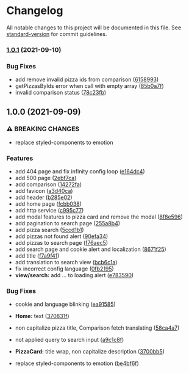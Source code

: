 # Changelog

All notable changes to this project will be documented in this file. See [standard-version](https://github.com/conventional-changelog/standard-version) for commit guidelines.

### [1.0.1](https://github.com/Allohamora/chepi-front/compare/v1.0.0...v1.0.1) (2021-09-10)

### Bug Fixes

- add remove invalid pizza ids from comparison ([6158993](https://github.com/Allohamora/chepi-front/commits/615899372d4e75ad281fe80fa992370e52f94aa1))
- getPizzasByIds error when call with empty array ([85b0a7f](https://github.com/Allohamora/chepi-front/commits/85b0a7f91b75e364d06cff092bf30c2d6aa09c39))
- invalid comparison status ([78c23fb](https://github.com/Allohamora/chepi-front/commits/78c23fbf03e89d3cb5919367a2e57f314d3516f7))

## 1.0.0 (2021-09-09)

### ⚠ BREAKING CHANGES

- replace styled-components to emotion

### Features

- add 404 page and fix infinity config loop ([e164dc4](https://github.com/Allohamora/chepi-front/commits/e164dc4cb99fff27b2b8b14f50077f52bcd551a9))
- add 500 page ([2ebf7ca](https://github.com/Allohamora/chepi-front/commits/2ebf7cac5cde9f4d2fa53b5f4ab25d72b1c6b3e5))
- add comparison ([14272fa](https://github.com/Allohamora/chepi-front/commits/14272facf195cf1ed7433d3eadc573cce70c776c))
- add favicon ([a3d40ca](https://github.com/Allohamora/chepi-front/commits/a3d40cad3297a6180d287d931debcc6fde5dbc3b))
- add header ([b285e02](https://github.com/Allohamora/chepi-front/commits/b285e02ff98b83eab71ce756ac60816298294c6e))
- add home page ([fcbb038](https://github.com/Allohamora/chepi-front/commits/fcbb038600eb59e245d7b67506e1f72f4611f5e0))
- add http service ([c995c77](https://github.com/Allohamora/chepi-front/commits/c995c77d43a1754354d3fda8651d9c1e3dd32539))
- add modal features to pizza card and remove the modal ([8f8e596](https://github.com/Allohamora/chepi-front/commits/8f8e596a904d573c9269996f6b47b1629dac25f1))
- add pagination to search page ([255a8b4](https://github.com/Allohamora/chepi-front/commits/255a8b41acbc9dcd7229918f7ee564ca07c5aaa9))
- add pizza search ([5ccd1b1](https://github.com/Allohamora/chepi-front/commits/5ccd1b122528b22a815e1ff3f63e6de49b477708))
- add pizzas not found alert ([90efa34](https://github.com/Allohamora/chepi-front/commits/90efa347e690a8eca35245e2c4a345c4ca3b60a2))
- add pizzas to search page ([f76aec5](https://github.com/Allohamora/chepi-front/commits/f76aec556987ff28978456d92371e3b344151cd3))
- add search page and cookie alert and localization ([8671f25](https://github.com/Allohamora/chepi-front/commits/8671f2559b3bd8e1e8a4df333eec77e57caf0557))
- add title ([f7a9f41](https://github.com/Allohamora/chepi-front/commits/f7a9f41e2d5c37c0686ce4170b12ceaaa9095778))
- add translation to search view ([bcb6c1a](https://github.com/Allohamora/chepi-front/commits/bcb6c1a4dfe4049fcc4b43888fe61915c251acac))
- fix incorrect config language ([0fb2195](https://github.com/Allohamora/chepi-front/commits/0fb219567a4eb00ad92e768cef931967a4869438))
- **view/search:** add ... to loading alert ([e783590](https://github.com/Allohamora/chepi-front/commits/e7835903b15986ae791d0949a8e9bc667a87c02f))

### Bug Fixes

- cookie and language blinking ([ea91585](https://github.com/Allohamora/chepi-front/commits/ea91585b9b675a1ba8d33c1208fabf61447a5575))
- **Home:** text ([370831f](https://github.com/Allohamora/chepi-front/commits/370831fab10c03056160af6fab436efb0a03a5a1))
- non capitalize pizza title, Comparison fetch translating ([58ca4a7](https://github.com/Allohamora/chepi-front/commits/58ca4a752d92483f3cf28df4aad15d8e29f0bb1e))
- not applied query to search input ([a9c1c8f](https://github.com/Allohamora/chepi-front/commits/a9c1c8f1c39cf16e9eaedd4f3ccbce478a4e3a11))
- **PizzaCard:** title wrap, non capitalize description ([3700bb5](https://github.com/Allohamora/chepi-front/commits/3700bb5921be5460c12fff049b45dd72c59390a5))

- replace styled-components to emotion ([be4bf6f](https://github.com/Allohamora/chepi-front/commits/be4bf6f9ac30bcb3859e5670e2f7c5b874298959))
